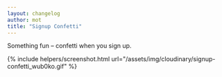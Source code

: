 ```yaml
---
layout: changelog
author: mot
title: "Signup Confetti"
---
```


Something fun – confetti when you sign up.

{% include helpers/screenshot.html url="/assets/img/cloudinary/signup-confetti_wub0ko.gif" %}
